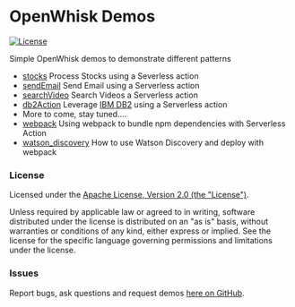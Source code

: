 # OpenWhisk Demos

[![License](https://img.shields.io/badge/license-Apache--2.0-blue.svg)](http://www.apache.org/licenses/LICENSE-2.0)

Simple OpenWhisk demos to demonstrate different patterns

- [stocks](./stocks) Process Stocks using a Severless action
- [sendEmail](./sendEmail) Send Email using a Serverless action
- [searchVideo](./searchVideo) Search Videos a Serverless action
- [db2Action](./db2Action) Leverage [IBM DB2](https://console.bluemix.net/catalog/services/db2-on-cloud-sql-db-formerly-dashdb-tx) using a Serverless action
- More to come, stay tuned....
- [webpack](./webpack) Using webpack to bundle npm dependencies with Serverless Action
- [watson_discovery](./watson_discovery) How to use Watson Discovery and deploy with webpack 

### License

Licensed under the [Apache License, Version 2.0 (the "License")](http://www.apache.org/licenses/LICENSE-2.0.html).

Unless required by applicable law or agreed to in writing, software distributed under the license is distributed on an "as is" basis, without warranties or conditions of any kind, either express or implied. See the license for the specific language governing permissions and limitations under the license.

### Issues

Report bugs, ask questions and request demos [here on GitHub](../../issues).

